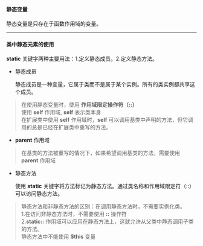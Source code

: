 #### 静态变量
静态变量是只存在于函数作用域的变量。
****
#### 类中静态元素的使用
**static** 关键字两种主要用法：1.定义静态成员。2.定义静态方法。

* 静态成员

  静态成员是一种变量，它属于类而不是属于某个实例。所有的类实例都共享这个成员。

> 在使用静态变量时，使用 **作用域限定操作符（::）**   
> 使用 **self** 作用域, **self** 表示类本身   
> 在扩展类中使用 **self** 作用域时，**self** 可以调用基类中声明的方法，但它调用的总是已经在扩展类中重写的方法。

* **parent** 作用域
> 在基类的方法被重写的情况下，如果希望调用基类的方法，需要使用 **parent** 作用域

* 静态方法

  使用 **static** 关键字将方法标记为静态方法。通过类名称和作用域限定符（::）可以访问静态方法。
> 静态方法和非静态方法的区别：在调用静态方法时，不需要实例化类。    
> 1.在访问非静态方法时，不需要使用 **::** 操作符    
> 2.**static::** 作用域可以应用在静态方法上，这就允许从父类中静态调用子类的方法。    
> 静态方法中不能使用 **$this** 变量 